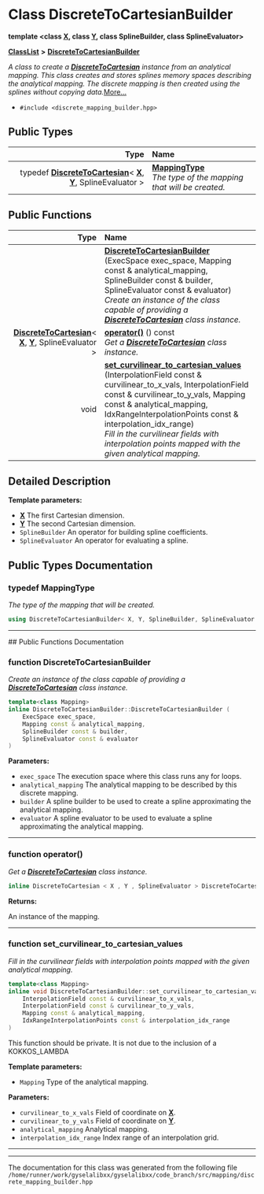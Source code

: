 

# Class DiscreteToCartesianBuilder

**template &lt;class [**X**](structX.md), class [**Y**](structY.md), class SplineBuilder, class SplineEvaluator&gt;**



[**ClassList**](annotated.md) **>** [**DiscreteToCartesianBuilder**](classDiscreteToCartesianBuilder.md)



_A class to create a_ [_**DiscreteToCartesian**_](classDiscreteToCartesian.md) _instance from an analytical mapping. This class creates and stores splines memory spaces describing the analytical mapping. The discrete mapping is then created using the splines without copying data._[More...](#detailed-description)

* `#include <discrete_mapping_builder.hpp>`

















## Public Types

| Type | Name |
| ---: | :--- |
| typedef [**DiscreteToCartesian**](classDiscreteToCartesian.md)&lt; [**X**](structX.md), [**Y**](structY.md), SplineEvaluator &gt; | [**MappingType**](#typedef-mappingtype)  <br>_The type of the mapping that will be created._  |




















## Public Functions

| Type | Name |
| ---: | :--- |
|   | [**DiscreteToCartesianBuilder**](#function-discretetocartesianbuilder) (ExecSpace exec\_space, Mapping const & analytical\_mapping, SplineBuilder const & builder, SplineEvaluator const & evaluator) <br>_Create an instance of the class capable of providing a_ [_**DiscreteToCartesian**_](classDiscreteToCartesian.md) _class instance._ |
|  [**DiscreteToCartesian**](classDiscreteToCartesian.md)&lt; [**X**](structX.md), [**Y**](structY.md), SplineEvaluator &gt; | [**operator()**](#function-operator) () const<br>_Get a_ [_**DiscreteToCartesian**_](classDiscreteToCartesian.md) _class instance._ |
|  void | [**set\_curvilinear\_to\_cartesian\_values**](#function-set_curvilinear_to_cartesian_values) (InterpolationField const & curvilinear\_to\_x\_vals, InterpolationField const & curvilinear\_to\_y\_vals, Mapping const & analytical\_mapping, IdxRangeInterpolationPoints const & interpolation\_idx\_range) <br>_Fill in the curvilinear fields with interpolation points mapped with the given analytical mapping._  |




























## Detailed Description




**Template parameters:**


* [**X**](structX.md) The first Cartesian dimension. 
* [**Y**](structY.md) The second Cartesian dimension. 
* `SplineBuilder` An operator for building spline coefficients. 
* `SplineEvaluator` An operator for evaluating a spline. 




    
## Public Types Documentation




### typedef MappingType 

_The type of the mapping that will be created._ 
```C++
using DiscreteToCartesianBuilder< X, Y, SplineBuilder, SplineEvaluator >::MappingType =  DiscreteToCartesian<X, Y, SplineEvaluator>;
```




<hr>
## Public Functions Documentation




### function DiscreteToCartesianBuilder 

_Create an instance of the class capable of providing a_ [_**DiscreteToCartesian**_](classDiscreteToCartesian.md) _class instance._
```C++
template<class Mapping>
inline DiscreteToCartesianBuilder::DiscreteToCartesianBuilder (
    ExecSpace exec_space,
    Mapping const & analytical_mapping,
    SplineBuilder const & builder,
    SplineEvaluator const & evaluator
) 
```





**Parameters:**


* `exec_space` The execution space where this class runs any for loops. 
* `analytical_mapping` The analytical mapping to be described by this discrete mapping. 
* `builder` A spline builder to be used to create a spline approximating the analytical mapping. 
* `evaluator` A spline evaluator to be used to evaluate a spline approximating the analytical mapping. 




        

<hr>



### function operator() 

_Get a_ [_**DiscreteToCartesian**_](classDiscreteToCartesian.md) _class instance._
```C++
inline DiscreteToCartesian < X , Y , SplineEvaluator > DiscreteToCartesianBuilder::operator() () const
```





**Returns:**

An instance of the mapping. 





        

<hr>



### function set\_curvilinear\_to\_cartesian\_values 

_Fill in the curvilinear fields with interpolation points mapped with the given analytical mapping._ 
```C++
template<class Mapping>
inline void DiscreteToCartesianBuilder::set_curvilinear_to_cartesian_values (
    InterpolationField const & curvilinear_to_x_vals,
    InterpolationField const & curvilinear_to_y_vals,
    Mapping const & analytical_mapping,
    IdxRangeInterpolationPoints const & interpolation_idx_range
) 
```



This function should be private. It is not due to the inclusion of a KOKKOS\_LAMBDA




**Template parameters:**


* `Mapping` Type of the analytical mapping. 



**Parameters:**


* `curvilinear_to_x_vals` Field of coordinate on [**X**](structX.md). 
* `curvilinear_to_y_vals` Field of coordinate on [**Y**](structY.md). 
* `analytical_mapping` Analytical mapping. 
* `interpolation_idx_range` Index range of an interpolation grid. 




        

<hr>

------------------------------
The documentation for this class was generated from the following file `/home/runner/work/gyselalibxx/gyselalibxx/code_branch/src/mapping/discrete_mapping_builder.hpp`

